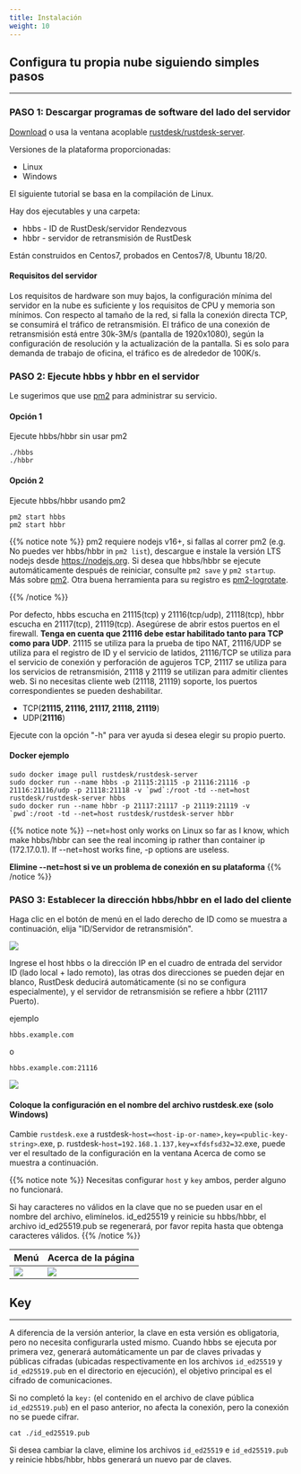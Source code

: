 ```yaml
---
title: Instalación 
weight: 10
---
```


## Configura tu propia nube siguiendo simples pasos
-----------

### PASO 1: Descargar programas de software del lado del servidor

[Download](https://github.com/rustdesk/rustdesk-server/) o usa la ventana acoplable [rustdesk/rustdesk-server](https://hub.docker.com/r/rustdesk/rustdesk-server/tags).

Versiones de la plataforma proporcionadas:
   - Linux
   - Windows

El siguiente tutorial se basa en la compilación de Linux.

Hay dos ejecutables y una carpeta:
   - hbbs - ID de RustDesk/servidor Rendezvous
   - hbbr - servidor de retransmisión de RustDesk

Están construidos en Centos7, probados en Centos7/8, Ubuntu 18/20.

#### Requisitos del servidor
Los requisitos de hardware son muy bajos, la configuración mínima del servidor en la nube es suficiente y los requisitos de CPU y memoria son mínimos. Con respecto al tamaño de la red, si falla la conexión directa TCP, se consumirá el tráfico de retransmisión. El tráfico de una conexión de retransmisión está entre 30k-3M/s (pantalla de 1920x1080), según la configuración de resolución y la actualización de la pantalla. Si es solo para demanda de trabajo de oficina, el tráfico es de alrededor de 100K/s.


### PASO 2: Ejecute hbbs y hbbr en el servidor

Le sugerimos que use [pm2](https://pm2.keymetrics.io/) para administrar su servicio.

#### Opción 1
Ejecute hbbs/hbbr sin usar pm2

```
./hbbs
./hbbr 
```

#### Opción 2
Ejecute hbbs/hbbr usando pm2

```
pm2 start hbbs
pm2 start hbbr 
```

<a name="demo"></a>
{{% notice note %}}
pm2 requiere nodejs v16+, si fallas al correr pm2 (e.g. No puedes ver hbbs/hbbr in `pm2 list`), descargue e instale la versión LTS nodejs desde https://nodejs.org. Si desea que hbbs/hbbr se ejecute automáticamente después de reiniciar, consulte `pm2 save` y `pm2 startup`. Más sobre [pm2](https://pm2.keymetrics.io/docs/usage/quick-start/). Otra buena herramienta para su registro es [pm2-logrotate](https://github.com/keymetrics/pm2-logrotate).

{{% /notice %}}

Por defecto, hbbs escucha en 21115(tcp) y 21116(tcp/udp), 21118(tcp), hbbr escucha en 21117(tcp), 21119(tcp). Asegúrese de abrir estos puertos en el firewall. **Tenga en cuenta que 21116 debe estar habilitado tanto para TCP como para UDP**. 21115 se utiliza para la prueba de tipo NAT, 21116/UDP se utiliza para el registro de ID y el servicio de latidos, 21116/TCP se utiliza para el servicio de conexión y perforación de agujeros TCP, 21117 se utiliza para los servicios de retransmisión, 21118 y 21119 se utilizan para admitir clientes web. Si no necesitas cliente web (21118, 21119) soporte, los puertos correspondientes se pueden deshabilitar.

- TCP(**21115, 21116, 21117, 21118, 21119**)
- UDP(**21116**)

Ejecute con la opción "-h" para ver ayuda si desea elegir su propio puerto.

#### Docker ejemplo

```
sudo docker image pull rustdesk/rustdesk-server
sudo docker run --name hbbs -p 21115:21115 -p 21116:21116 -p 21116:21116/udp -p 21118:21118 -v `pwd`:/root -td --net=host rustdesk/rustdesk-server hbbs
sudo docker run --name hbbr -p 21117:21117 -p 21119:21119 -v `pwd`:/root -td --net=host rustdesk/rustdesk-server hbbr 
```

<a name="net-host"></a>

{{% notice note %}}
--net=host only works on Linux so far as I know, which make hbbs/hbbr can see the real incoming ip rather than container ip (172.17.0.1).
If --net=host works fine, -p options are useless.

**Elimine --net=host si ve un problema de conexión en su plataforma**
{{% /notice %}}


### PASO 3: Establecer la dirección hbbs/hbbr en el lado del cliente

Haga clic en el botón de menú en el lado derecho de ID como se muestra a continuación, elija "ID/Servidor de retransmisión".

![](/docs/en/self-host/rustdesk-server-oss/install/images/server-set-menu.png)

Ingrese el host hbbs o la dirección IP en el cuadro de entrada del servidor ID (lado local + lado remoto), las otras dos direcciones se pueden dejar en blanco, RustDesk deducirá automáticamente (si no se configura especialmente), y el servidor de retransmisión se refiere a hbbr (21117 Puerto).

ejemplo

```
hbbs.example.com
```

o

```
hbbs.example.com:21116
```

![](/docs/en/self-host/rustdesk-server-oss/install/images/server-set-window.png)

#### Coloque la configuración en el nombre del archivo rustdesk.exe (solo Windows)

Cambie `rustdesk.exe` a rustdesk-`host=<host-ip-or-name>,key=<public-key-string>`.exe, p. rustdesk-`host=192.168.1.137,key=xfdsfsd32=32`.exe, puede ver el resultado de la configuración en la ventana Acerca de como se muestra a continuación.

<a name="invalidchar"></a>
{{% notice note %}}
Necesitas configurar `host` y `key` ambos, perder alguno no funcionará.

Si hay caracteres no válidos en la clave que no se pueden usar en el nombre del archivo, elimínelos.
id_ed25519 y reinicie su hbbs/hbbr, el archivo id_ed25519.pub se regenerará, por favor
repita hasta que obtenga caracteres válidos.
{{% /notice %}}

| Menú | Acerca de la página |
| -- | -- |
![](/docs/en/self-host/rustdesk-server-oss/install/images/aboutmenu.png) | ![](/docs/en/self-host/rustdesk-server-oss/install/images/lic.png) |

## Key
-----------
A diferencia de la versión anterior, la clave en esta versión es obligatoria, pero no necesita configurarla usted mismo. Cuando hbbs se ejecuta por primera vez, generará automáticamente un par de claves privadas y públicas cifradas (ubicadas respectivamente en los archivos `id_ed25519` y `id_ed25519.pub` en el directorio en ejecución), el objetivo principal es el cifrado de comunicaciones.

Si no completó la `key:` (el contenido en el archivo de clave pública `id_ed25519.pub`) en el paso anterior, no afecta la conexión, pero la conexión no se puede cifrar.

````
cat ./id_ed25519.pub
````

Si desea cambiar la clave, elimine los archivos `id_ed25519` e `id_ed25519.pub` y reinicie hbbs/hbbr, hbbs generará un nuevo par de claves.
